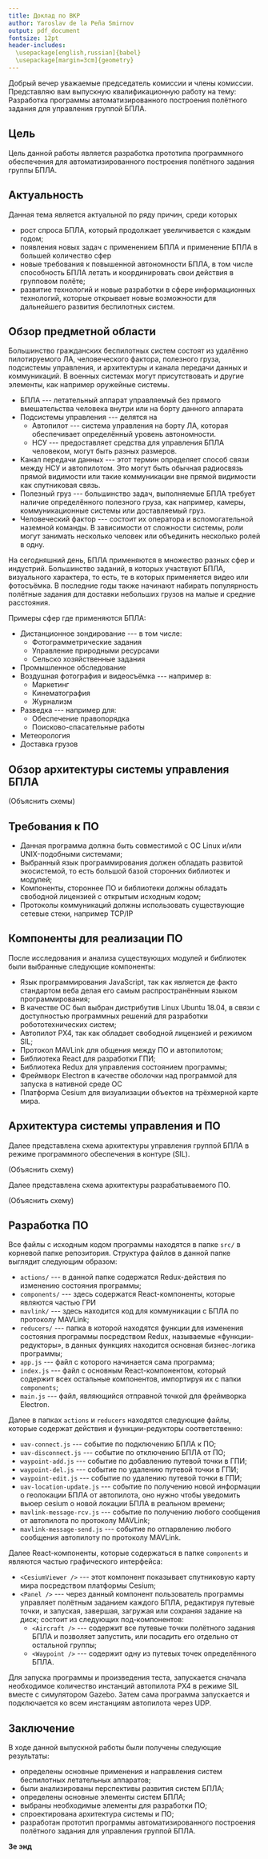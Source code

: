 ```yaml
---
title: Доклад по ВКР
author: Yaroslav de la Peña Smirnov
output: pdf_document
fontsize: 12pt
header-includes:
  \usepackage[english,russian]{babel}
  \usepackage[margin=3cm]{geometry}
---
```


Добрый вечер уважаемые председатель комиссии и члены комиссии. Представляю вам
выпускную квалификационную работу на тему: Разработка программы
автоматизированного построения полётного задания для управления группой БПЛА.

## Цель

Цель данной работы является разработка прототипа программного обеспечения для
автоматизированного построения полётного задания группы БПЛА.

## Актуальность

Данная тема является актуальной по ряду причин, среди которых

* рост спроса БПЛА, который продолжает увеличивается с каждым годом;
* появления новых задач с применением БПЛА и применение БПЛА в большей
количество сфер
* новые требования к повышенной автономности БПЛА, в том числе способность БПЛА
летать и координировать свои действия в групповом полёте;
* развитие технологий и новые разработки в сфере информационных технологий,
которые открывает новые возможности для дальнейшего развития беспилотных систем.

## Обзор предметной области

Большинство гражданских беспилотных систем состоят из удалённо пилотируемого ЛА,
человеческого фактора, полезного груза, подсистемы управления, и архитектуры и
канала передачи данных и коммуникаций. В военных системах могут присутствовать и
другие элементы, как например оружейные системы.

* БПЛА --- летательный аппарат управляемый без прямого вмешательства человека
  внутри или на борту данного аппарата
* Подсистемы управления --- делятся на
  * Автопилот --- система управления на борту ЛА, которая обеспечивает
  определённый уровень автономности.
  * НСУ --- предоставляет средства для управления БПЛА человеком, могут быть
  разных размеров.
* Канал передачи данных --- этот термин определяет способ связи между НСУ и
  автопилотом. Это могут быть обычная радиосвязь прямой видимости или такие
  коммуникации вне прямой видимости как спутниковая связь.
* Полезный груз --- большинство задач, выполняемые БПЛА требует наличие
  определённого полезного груза, как например, камеры, коммуникационные системы
  или доставляемый груз.
* Человеческий фактор --- состоит их оператора и вспомогательной наземной
  команды. В зависимости от сложности системы, роли могут занимать несколько
  человек или объединить несколько ролей в одну.

На сегодняшний день, БПЛА применяются в множество разных сфер и индустрий.
Большинство заданий, в которых участвуют БПЛА, визуального характера, то есть,
те в которых применяется видео или фотосъёмка. В последние годы также начинают
набирать популярность полётные задания для доставки небольших грузов на малые
и средние расстояния.

Примеры сфер где применяются БПЛА:

* Дистанционное зондирование --- в том числе:
  * Фотограмметрические задания
  * Управление природными ресурсами
  * Сельско хозяйственные задания
* Промышленное обследование
* Воздушная фотография и видеосъёмка --- например в:
  * Маркетинг
  * Кинематография
  * Журнализм
* Разведка --- например для:
  * Обеспечение правопорядка
  * Поисково-спасательные работы
* Метеорология
* Доставка грузов

## Обзор архитектуры системы управления БПЛА

(Объяснить схемы)

## Требования к ПО

* Данная программа должна быть совместимой с ОС Linux и/или UNIX-подобными
  системами;
* Выбранный язык программирования должен обладать развитой экосистемой, то есть
  большой базой сторонних библиотек и модулей;
* Компоненты, стороннее ПО и библиотеки должны обладать свободной лицензией с
  открытым исходным кодом;
* Протоколы коммуникаций должны использовать существующие сетевые стеки,
  например TCP/IP

## Компоненты для реализации ПО

После исследования и анализа существующих модулей и библиотек были выбранные
следующие компоненты:

* Язык программирования JavaScript, так как является де факто стандартом веба
делая его самым распространённым языком программирования;
* В качестве ОС был выбран дистрибутив Linux Ubuntu 18.04, в связи с
доступностью программных решений для разработки робототехнических систем;
* Автопилот PX4, так как обладает свободной лицензией и режимом SIL;
* Протокол MAVLink для общения между ПО и автопилотом;
* Библиотека React для разработки ГПИ;
* Библиотека Redux для управления состоянием программы;
* Фреймворк Electron в качестве оболочки над программой для запуска в нативной
среде ОС
* Платформа Cesium для визуализации объектов на трёхмерной карте мира.

## Архитектура системы управления и ПО

Далее представлена схема архитектуры управления группой БПЛА в режиме
программного обеспечения в контуре (SIL).

(Объяснить схему)

Далее представлена схема архитектуры разрабатываемого ПО.

(Объяснить схему)

## Разработка ПО

Все файлы с исходным кодом программы находятся в папке `src/` в корневой папке
репозитория. Структура файлов в данной папке выглядит следующим образом:

* `actions/` --- в данной папке содержатся Redux-действия по
  изменению состояния программы;
* `components/` --- здесь содержатся React-компоненты, которые
  являются частью ГРИ
* `mavlink/` --- здесь находится код для коммуникации с БПЛА по
  протоколу MAVLink;
* `reducers/` --- папка в которой находятся функции для изменения
  состояния программы посредством Redux, называемые «функции-редукторы», в
  данных функциях находится основная бизнес-логика программы;
* `app.js` --- файл с которого начинается сама программа;
* `index.js` --- файл с основным React-компонентом, который содержит
  всех остальные компонентов, импортируя их с папки `components`;
* `main.js` --- файл, являющийся отправной точкой для фреймворка
  Electron.

Далее в папках `actions` и `reducers` находятся следующие файлы, которые
содержат действия и функции-редукторы соответственно:

* `uav-connect.js` --- событие по подключению БПЛА к ПО;
* `uav-disconnect.js` --- событие по отключению БПЛА от ПО;
* `waypoint-add.js` --- событие по добавлению путевой точки в ГПИ;
* `waypoint-del.js` --- событие по удалению путевой точки в ГПИ;
* `waypoint-edit.js` --- событие по удалению путевой точки в ГПИ;
* `uav-location-update.js` --- событие по получению новой информации
  о геолокации БПЛА от автопилота, оно нужно чтобы уведомить вьюер cesium о
  новой локации БПЛА в реальном времени;
* `mavlink-message-rcv.js` --- событие по получению любого сообщения
  от автопилота по протоколу MAVLink;
* `mavlink-message-send.js` --- событие по отпарвлению любого
  сообщения автопилоту по протоколу MAVLink.

Далее React-компоненты, которые содержаться в папке `components` и являются
частью графического интерфейса:

* `<CesiumViewer />` --- этот компонент показывает спутниковую карту
  мира посредством платформы Cesium;
* `<Panel />` --- через данный компонент пользователь программы
  управляет полётным заданием каждого БПЛА, редактируя путевые точки, и
  запуская, завершая, загружая или сохраняя задание на диск; состоит из
  следующих под-компонентов:
  * `<Aircraft />` --- содержит все путевые точки полётного задания
    БПЛА и позволяет запустить, или посадить его отдельно от остальной группы;
  * `<Waypoint />` --- содержит одну из путевых точек определённого
    БПЛА.

Для запуска программы и произведения теста, запускается сначала необходимое
количество инстанций автопилота PX4 в режиме SIL вместе с симулятором Gazebo.
Затем сама программа запускается и подключается ко всем инстанциям автопилота
через UDP.

## Заключение

В ходе данной выпускной работы были получены следующие результаты:

* определены основные применения и направления систем беспилотных
  летательных аппаратов;
* были анализированы перспективы развития систем БПЛА;
* определены основные элементы систем БПЛА;
* выбраны необходимые элементы для разработки ПО;
* спроектирована архитектура системы и ПО;
* разработан прототип программы автоматизированного построения полётного
  задания для управления группой БПЛА.

**Зе энд**
